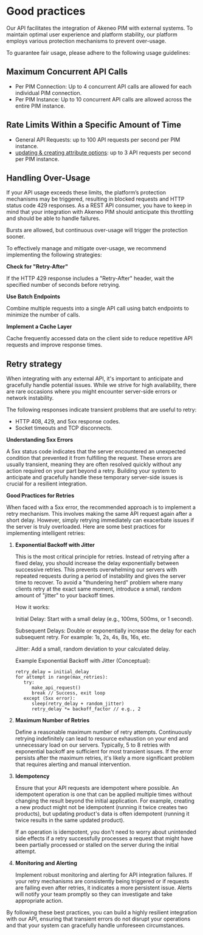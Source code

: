 # Good practices

Our API facilitates the integration of Akeneo PIM with external systems.
To maintain optimal user experience and platform stability, our platform employs various protection mechanisms to prevent over-usage.

To guarantee fair usage, please adhere to the following usage guidelines:

## Maximum Concurrent API Calls

- Per PIM Connection: Up to 4 concurrent API calls are allowed for each individual PIM connection.
- Per PIM Instance: Up to 10 concurrent API calls are allowed across the entire PIM instance.


## Rate Limits Within a Specific Amount of Time

- General API Requests: up to 100 API requests per second per PIM instance.
- [updating & creating attribute options](https://api.akeneo.com/api-reference.html#patch_attributes__attribute_code__options):  up to 3 API requests per second per PIM instance.


## Handling Over-Usage

If your API usage exceeds these limits, the platform’s protection mechanisms may be triggered, resulting in blocked requests and  HTTP status code 429 responses.
As a REST API consumer, you have to keep in mind that your integration with Akeneo PIM should anticipate this throttling and should be able to handle failures.

Bursts are allowed, but continuous over-usage will trigger the protection sooner.

To effectively manage and mitigate over-usage, we recommend implementing the following strategies:

**Check for "Retry-After"**

   If the HTTP 429 response includes a "Retry-After" header, wait the specified number of seconds before retrying.

**Use Batch Endpoints**

   Combine multiple requests into a single API call using batch endpoints to minimize the number of calls.

**Implement a Cache Layer**

   Cache frequently accessed data on the client side to reduce repetitive API requests and improve response times.

## Retry strategy

When integrating with any external API, it's important to anticipate and gracefully handle potential issues. While we strive for high availability, there are rare occasions where you might encounter server-side errors or network instability.

The following responses indicate transient problems that are useful to retry:

- HTTP 408, 429, and 5xx response codes.
- Socket timeouts and TCP disconnects.


**Understanding 5xx Errors**

   A 5xx status code indicates that the server encountered an unexpected condition that prevented it from fulfilling the request. These errors are usually transient, meaning they are often resolved quickly without any action required on your part beyond a retry. Building your system to anticipate and gracefully handle these temporary server-side issues is crucial for a resilient integration.

**Good Practices for Retries**

   When faced with a 5xx error, the recommended approach is to implement a retry mechanism. This involves making the same API request again after a short delay. However, simply retrying immediately can exacerbate issues if the server is truly overloaded. Here are some best practices for implementing intelligent retries:

1. **Exponential Backoff with Jitter**

      This is the most critical principle for retries. Instead of retrying after a fixed delay, you should increase the delay exponentially between successive retries. This prevents overwhelming our servers with repeated requests during a period of instability and gives the server time to recover. To avoid a "thundering herd" problem where many clients retry at the exact same moment, introduce a small, random amount of "jitter" to your backoff times.

      How it works:

      Initial Delay: Start with a small delay (e.g., 100ms, 500ms, or 1 second).

      Subsequent Delays: Double or exponentially increase the delay for each subsequent retry. For example: 1s, 2s, 4s, 8s, 16s, etc.

      Jitter: Add a small, random deviation to your calculated delay.

      Example Exponential Backoff with Jitter (Conceptual):
      ```
      retry_delay = initial_delay
      for attempt in range(max_retries):
         try:
            make_api_request()
            break // Success, exit loop
         except (5xx error):
            sleep(retry_delay + random_jitter)
            retry_delay *= backoff_factor // e.g., 2
      ```

2. **Maximum Number of Retries**

   Define a reasonable maximum number of retry attempts. Continuously retrying indefinitely can lead to resource exhaustion on your end and unnecessary load on our servers. Typically, 5 to 8 retries with exponential backoff are sufficient for most transient issues. If the error persists after the maximum retries, it's likely a more significant problem that requires alerting and manual intervention.

3. **Idempotency**

   Ensure that your API requests are idempotent where possible. An idempotent operation is one that can be applied multiple times without changing the result beyond the initial application. For example, creating a new product might not be idempotent (running it twice creates two products), but updating product's data is often idempotent (running it twice results in the same updated product).

   If an operation is idempotent, you don't need to worry about unintended side effects if a retry successfully processes a request that might have been partially processed or stalled on the server during the initial attempt.

4. **Monitoring and Alerting**

   Implement robust monitoring and alerting for API integration failures. If your retry mechanisms are consistently being triggered or if requests are failing even after retries, it indicates a more persistent issue. Alerts will notify your team promptly so they can investigate and take appropriate action.


By following these best practices, you can build a highly resilient integration with our API, ensuring that transient errors do not disrupt your operations and that your system can gracefully handle unforeseen circumstances.